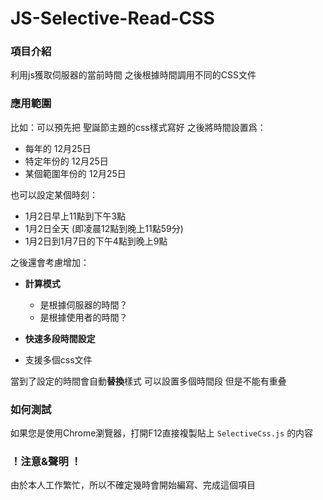 # JS-Selective-Read-CSS

### 項目介紹
利用js獲取伺服器的當前時間
之後根據時間調用不同的CSS文件

### 應用範圍
比如：可以預先把 聖誕節主題的css樣式寫好
之後將時間設置爲：
  - 每年的 12月25日
  - 特定年份的 12月25日
  - 某個範圍年份的 12月25日

也可以設定某個時刻：
  - 1月2日早上11點到下午3點
  - 1月2日全天 (即凌晨12點到晚上11點59分)
  - 1月2日到1月7日的下午4點到晚上9點

之後還會考慮增加：
  + **計算模式**
    - 是根據伺服器的時間？
    - 是根據使用者的時間？

  + **快速多段時間設定**
  + 支援多個css文件

當到了設定的時間會自動**替換**樣式
可以設置多個時間段
但是不能有重叠

### 如何測試
如果您是使用Chrome瀏覽器，打開F12直接複製貼上 `SelectiveCss.js` 的内容

### ！注意&聲明 ！
由於本人工作繁忙，所以不確定幾時會開始編寫、完成這個項目
